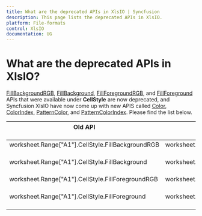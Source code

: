 ```yaml
---
title: What are the deprecated APIs in XlsIO | Syncfusion
description: This page lists the deprecated APIs in XlsIO.
platform: File-formats
control: XlsIO
documentation: UG
---
```


# What are the deprecated APIs in XlsIO?

[FillBackgroundRGB](https://help.syncfusion.com/cr/file-formats/Syncfusion.XlsIO.IExtendedFormat.html#Syncfusion_XlsIO_IExtendedFormat_FillBackgroundRGB), [FillBackground](https://help.syncfusion.com/cr/file-formats/Syncfusion.XlsIO.IExtendedFormat.html#Syncfusion_XlsIO_IExtendedFormat_FillBackground), [FillForegroundRGB](https://help.syncfusion.com/cr/file-formats/Syncfusion.XlsIO.IExtendedFormat.html#Syncfusion_XlsIO_IExtendedFormat_FillForegroundRGB), and [FillForeground](https://help.syncfusion.com/cr/file-formats/Syncfusion.XlsIO.IExtendedFormat.html#Syncfusion_XlsIO_IExtendedFormat_FillForeground) APIs that were available under **CellStyle** are now deprecated, and Syncfusion XlsIO have now come up with new APIS called [Color](https://help.syncfusion.com/cr/file-formats/Syncfusion.XlsIO.IExtendedFormat.html#Syncfusion_XlsIO_IExtendedFormat_Color), [ColorIndex](https://help.syncfusion.com/cr/file-formats/Syncfusion.XlsIO.IExtendedFormat.html#Syncfusion_XlsIO_IExtendedFormat_ColorIndex), [PatternColor](https://help.syncfusion.com/cr/file-formats/Syncfusion.XlsIO.IExtendedFormat.html#Syncfusion_XlsIO_IExtendedFormat_PatternColor), and [PatternColorIndex](https://help.syncfusion.com/cr/file-formats/Syncfusion.XlsIO.IExtendedFormat.html#Syncfusion_XlsIO_IExtendedFormat_PatternColorIndex). Please find the list below.

<table>
<tr>
<th>Old API<br/><br/></th>
<th>New API<br/><br/></th>
</tr>
<tbody>
<tr>
<td>worksheet.Range["A1"].CellStyle.FillBackgroundRGB<br/><br/></td>
<td>worksheet.Range["A1"].CellStyle.Color<br/><br/></td>
</tr>
<tr>
<td>worksheet.Range["A1"].CellStyle.FillBackground<br/><br/></td>
<td>worksheet.Range["A1"].CellStyle.ColorIndex<br/><br/></td>
</tr>
<tr>
<td>worksheet.Range["A1"].CellStyle.FillForegroundRGB<br/><br/></td>
<td>worksheet.Range["A1"].CellStyle.PatternColor<br/><br/></td>
</tr>
<tr>
<td>worksheet.Range["A1"].CellStyle.FillForeground<br/><br/></td>
<td>worksheet.Range["A1"].CellStyle.PatternColorIndex<br/><br/></td>
</tr>
</tbody>
</table>
